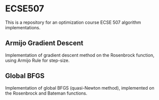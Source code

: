 # ECSE507

This is a repository for an optimization course ECSE 507 algorithm implementations.

## Armijo Gradient Descent

Implementation of gradient descent method on the Rosenbrock function, using Armijo Rule for step-size.

## Global BFGS 

Implementation of global BFGS (quasi-Newton method), implemented on the Rosenbrock and Bateman functions.


